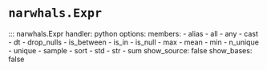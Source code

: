 # `narwhals.Expr`

::: narwhals.Expr
    handler: python
    options:
      members:
        - alias
        - all
        - any
        - cast
        - dt
        - drop_nulls
        - is_between
        - is_in
        - is_null
        - max
        - mean
        - min
        - n_unique
        - unique
        - sample
        - sort
        - std
        - str
        - sum
      show_source: false
      show_bases: false
